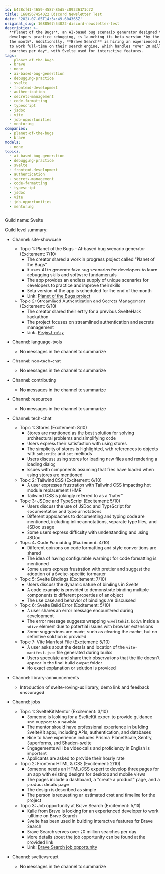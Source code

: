 ```yaml
---
id: b428cfd1-4659-4587-85d5-c89236171c72
title: 1688567454022 Discord Newsletter Test
date: '2023-07-05T14:34:49.604365Z'
original_slug: 1688567454022-discord-newsletter-test
description: >-
  **Planet of the Bugs**, an AI-based bug scenario generator designed to help
  developers practice debugging, is launching its beta version *by the end of
  the month*. Additionally, **Brave Search** is hiring an experienced developer
  to work full-time on their search engine, which handles *over 20 million
  searches per day*, with Svelte used for interactive features.
tags:
  - planet-of-the-bugs
  - brave
  - none
  - ai-based-bug-generation
  - debugging-practice
  - svelte
  - frontend-development
  - authentication
  - secrets-management
  - code-formatting
  - typescript
  - jsdoc
  - vite
  - job-opportunities
  - mentoring
companies:
  - planet-of-the-bugs
  - brave
models:
  - none
topics:
  - ai-based-bug-generation
  - debugging-practice
  - svelte
  - frontend-development
  - authentication
  - secrets-management
  - code-formatting
  - typescript
  - jsdoc
  - vite
  - job-opportunities
  - mentoring
---
```



<!-- buttondown-editor-mode: plaintext -->Guild name: Svelte

Guild level summary:

- Channel: site-showcase
    - Topic 1: Planet of the Bugs - AI-based bug scenario generator (Excitement: 7/10)
        - The creator shared a work in progress project called "Planet of the Bugs"
        - It uses AI to generate fake bug scenarios for developers to learn debugging skills and software fundamentals
        - The app provides an endless supply of unique scenarios for developers to practice and improve their skills 
        - Beta version of the app is scheduled for the end of the month
        - Link: [Planet of the Bugs project](https://chientrm.com/ask)
    - Topic 2: Streamlined Authentication and Secrets Management (Excitement: 6/10)
        - The creator shared their entry for a previous SvelteHack hackathon
        - The project focuses on streamlined authentication and secrets management
        - Link: [Project entry](https://eman.hashnode.dev/streamlined-authentication-and-secrets-management)

- Channel: language-tools
    - No messages in the channel to summarize

- Channel: non-tech-chat
    - No messages in the channel to summarize

- Channel: contributing
    - No messages in the channel to summarize

- Channel: resources
    - No messages in the channel to summarize

- Channel: tech-chat
    - Topic 1: Stores (Excitement: 8/10)
        - Stores are mentioned as the best solution for solving architectural problems and simplifying code
        - Users express their satisfaction with using stores
        - The simplicity of stores is highlighted, with references to objects with `subscribe` and `set` methods
        - Users discuss using stores for loading new files and rendering a loading dialog
        - Issues with components assuming that files have loaded when using stores are mentioned
    - Topic 2: Tailwind CSS (Excitement: 6/10)
        - A user expresses frustration with Tailwind CSS impacting hot module replacement (HMR)
        - Tailwind CSS is jokingly referred to as a "hater"
    - Topic 3: JSDoc and TypeScript (Excitement: 5/10)
        - Users discuss the use of JSDoc and TypeScript for documentation and type annotations
        - Different approaches to documenting and typing code are mentioned, including inline annotations, separate type files, and JSDoc usage
        - Some users express difficulty with understanding and using JSDoc
    - Topic 4: Code Formatting (Excitement: 4/10)
        - Different opinions on code formatting and style conventions are shared
        - The idea of having configurable warnings for code formatting is mentioned
        - Some users express frustration with prettier and suggest the adoption of a Svelte-specific formatter
    - Topic 5: Svelte Bindings (Excitement: 7/10)
        - Users discuss the dynamic nature of bindings in Svelte
        - A code example is provided to demonstrate binding multiple components to different properties of an object
        - The use case and behavior of bindings are discussed
    - Topic 6: Svelte Build Error (Excitement: 5/10)
        - A user shares an error message encountered during development
        - The error message suggests wrapping `%sveltekit.body%` inside a `<div>` element due to potential issues with browser extensions
        - Some suggestions are made, such as clearing the cache, but no definitive solution is provided
    - Topic 7: Vite Manifest File (Excitement: 5/10)
        - A user asks about the details and location of the `vite-manifest.json` file generated during builds
        - Users speculate and share their observations that the file doesn't appear in the final build output folder
        - No exact explanation or solution is provided

- Channel: library-announcements
    - Introduction of svelte-roving-ux library, demo link and feedback encouraged 

- Channel: jobs
    - Topic 1: SvelteKit Mentor (Excitement: 3/10)
        - Someone is looking for a SvelteKit expert to provide guidance and support to a newbie
        - The mentor should have professional experience in building SvelteKit apps, including APIs, authentication, and databases
        - Nice to have experience includes Prisma, PlanetScale, Sentry, Superforms, and Shadcn-svelte
        - Engagements will be video calls and proficiency in English is important
        - Applicants are asked to provide their hourly rate
    - Topic 2: Frontend HTML & CSS (Excitement: 2/10)
        - Someone needs an HTML/CSS expert to develop three pages for an app with existing designs for desktop and mobile views
        - The pages include a dashboard, a "create a product" page, and a product details page
        - The design is described as simple
        - The person is requesting an estimated cost and timeline for the project
    - Topic 3: Job opportunity at Brave Search (Excitement: 5/10)
        - Kalle from Brave is looking for an experienced developer to work fulltime on Brave Search
        - Svelte has been used in building interactive features for Brave Search
        - Brave Search serves over 20 million searches per day
        - More details about the job opportunity can be found at the provided link
        - Link: [Brave Search job opportunity](https://brave.com/careers/?gh_jid=4822070)

- Channel: sveltevsreact
    - No messages in the channel to summarize